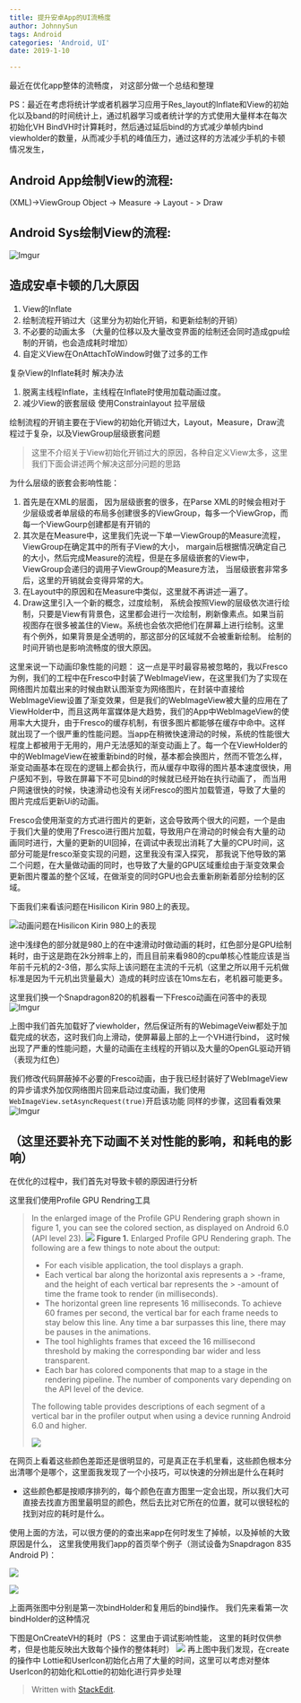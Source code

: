 ```yaml
---
title: 提升安卓App的UI流畅度
author: JohnnySun
tags: Android
categories: 'Android, UI'
date: 2019-1-10

---
```


最近在优化app整体的流畅度， 对这部分做一个总结和整理

PS：最近在考虑将统计学或者机器学习应用于Res_layout的Inflate和View的初始化以及band的时间统计上，通过机器学习或者统计学的方式使用大量样本在每次初始化VH BindVH时计算耗时，然后通过延后bind的方式减少单帧内bind viewholder的数量，从而减少手机的峰值压力，通过这样的方法减少手机的卡顿情况发生，

## Android App绘制View的流程:

(XML)->ViewGroup Object -> Measure -> Layout - >  Draw

## Android Sys绘制View的流程:
![Imgur](https://i.imgur.com/aQS9u5R.png)

## 造成安卓卡顿的几大原因

 1. View的Inflate
 2. 绘制流程开销过大（这里分为初始化开销，和更新绘制的开销）
 3. 不必要的动画太多 （大量的位移以及大量改变界面的绘制还会同时造成gpu绘制的开销，也会造成耗时增加）
 4. 自定义View在OnAttachToWindow时做了过多的工作

复杂View的Inflate耗时  解决办法
1.  脱离主线程Inflate，主线程在Inflate时使用加载动画过度。
2.  减少View的嵌套层级 使用Constrainlayout 拉平层级

绘制流程的开销主要在于View的初始化开销过大，Layout，Measure，Draw流程过于复杂，以及ViewGroup层级嵌套问题

> 这里不介绍关于View初始化开销过大的原因，各种自定义View太多，这里我们下面会讲述两个解决这部分问题的思路

为什么层级的嵌套会影响性能：

1.  首先是在XML的层面，  因为层级嵌套的很多，在Parse XML的时候会相对于少层级或者单层级的布局多创建很多的ViewGroup，每多一个ViewGrop，而每一个ViewGourp创建都是有开销的
2.  其次是在Measure中，这里我们先说一下单一ViewGroup的Measure流程，ViewGroup在确定其中的所有子View的大小， margain后根据情况确定自己的大小，然后完成Measure的流程，但是在多层级嵌套的View中，ViewGroup会递归的调用子ViewGroup的Measure方法，  当层级嵌套非常多后，这里的开销就会变得异常的大。
3.  在Layout中的原因和在Measure中类似，这里就不再讲述一遍了。
4.  Draw这里引入一个新的概念，过度绘制，  系统会按照View的层级依次进行绘制，只要是View有背景色，这里都会进行一次绘制，刷新像素点。如果当前视图存在很多被盖住的View。系统也会依次把他们在屏幕上进行绘制。这里有个例外，如果背景是全透明的，那这部分的区域就不会被重新绘制。  绘制的时间开销也是影响流畅度的很大原因。


这里来说一下动画印象性能的问题：
这一点是平时最容易被忽略的，我以Fresco为例，我们的工程中在Fresco中封装了WebImageView，在这里我们为了实现在网络图片加载出来的时候由默认图渐变为网络图片，在封装中直接给WebImageView设置了渐变效果，但是我们的WebImageView被大量的应用在了ViewHolder中，而且这两年富媒体是大趋势，我们的App中WebImageView的使用率大大提升，由于Fresco的缓存机制，有很多图片都能够在缓存中命中。这样就出现了一个很严重的性能问题。当app在稍微快速滑动的时候，系统的性能很大程度上都被用于无用的，用户无法感知的渐变动画上了。每一个在ViewHolder的中的WebImageView在被重新bind的时候，基本都会换图片，然而不管怎么样，渐变动画基本在现在的逻辑上都会执行，而从缓存中取得的图片基本速度很快，用户感知不到，导致在屏幕下不可见bind的时候就已经开始在执行动画了， 而当用户网速很快的时候，快速滑动也没有关闭Fresco的图片加载管道，导致了大量的图片完成后更新Ui的动画。

Fresco会使用渐变的方式进行图片的更新，这会导致两个很大的问题，一个是由于我们大量的使用了Fresco进行图片加载，导致用户在滑动的时候会有大量的动画同时进行，大量的更新的UI回掉，在调试中表现出消耗了大量的CPU时间，这部分可能是fresco渐变实现的问题，这里我没有深入探究， 那我说下他导致的第二个问题，在大量做动画的同时，也导致了大量的GPU区域重绘由于渐变效果会更新图片覆盖的整个区域，在做渐变的同时GPU也会去重新刷新着部分绘制的区域。

下面我们来看该问题在Hisilicon Kirin 980上的表现。

![动画问题在Hisilicon Kirin 980上的表现](https://i.imgur.com/EKwI4Sw.png)

途中浅绿色的部分就是980上的在中速滑动时做动画的耗时，红色部分是GPU绘制耗时，由于这是跑在2k分辨率上的，而且目前来看980的cpu单核心性能应该是当年前千元机的2-3倍，那么实际上该问题在主流的千元机（这里之所以用千元机做标准是因为千元机出货量最大）造成的耗时应该在10ms左右，老机器可能更多。


这里我们换一个Snapdragon820的机器看一下Fresco动画在问答中的表现
![Imgur](https://i.imgur.com/8hk9pFG.png)

上图中我们首先加载好了viewholder，然后保证所有的WebimageVeiw都处于加载完成的状态，这时我们向上滑动，使屏幕最上部的上一个VH进行bind， 这时候出现了严重的性能问题，大量的动画在主线程的开销以及大量的OpenGL驱动开销（表现为红色） 

我们修改代码屏蔽掉不必要的Fresco动画，由于我已经封装好了WebImageView的异步请求外加仅网络图片回来启动过度动画，我们使用`WebImageView.setAsyncRequest(true)`开启该功能
同样的步骤，这回看看效果 
![Imgur](https://i.imgur.com/0GYQ7ow.png)


（这里还要补充下动画不关对性能的影响，和耗电的影响）
---


在优化的过程中，我们首先对导致卡顿的原因进行分析

这里我们使用Profile GPU Rendring工具

> In the enlarged image of the Profile GPU Rendering graph shown in figure 1, you can see the colored section, as displayed on Android 6.0 (API level 23).
>![](https://developer.android.com/images/tools/performance/profile-gpu-rendering/gettingstarted_image003.png)
>**Figure 1.** Enlarged Profile GPU Rendering graph.
The following are a few things to note about the output:
> -   For each visible application, the tool displays a graph.
> -   Each vertical bar along the horizontal axis represents a > -frame, and the height of each vertical bar represents the > -amount of time the frame took to render (in milliseconds).
> -   The horizontal green line represents 16 milliseconds. To achieve 60 frames per second, the vertical bar for each frame needs to stay below this line. Any time a bar surpasses this line, there may be pauses in the animations.
> -   The tool highlights frames that exceed the 16 millisecond threshold by making the corresponding bar wider and less transparent.
> -   Each bar has colored components that map to a stage in the rendering pipeline. The number of components vary depending on the API level of the device.
>
> The following table provides descriptions of each segment of a vertical bar in the profiler output when using a device running Android 6.0 and higher.
>
> ![](https://i.imgur.com/AATn87Y.png)

在网页上看着这些颜色差距还是很明显的，可是真正在手机里看，这些颜色根本分出清哪个是哪个，这里面我发现了一个小技巧，可以快速的分辨出是什么在耗时

 - 这些颜色都是按顺序排列的，每个颜色在直方图里一定会出现，所以我们大可直接去找直方图里最明显的颜色，然后去比对它所在的位置，就可以很轻松的找到对应的耗时是什么。

 使用上面的方法，可以很方便的的查出来app在何时发生了掉帧，以及掉帧的大致原因是什么， 这里我使用我们app的首页举个例子（测试设备为Snapdragon 835 Android P)：

![](https://i.imgur.com/fXmZjcI.jpg)
 
![](https://i.imgur.com/wq839si.jpg)

上面两张图中分别是第一次bindHolder和复用后的bind操作。
我们先来看第一次bindHolder的这种情况
 
 下图是OnCreateVH的耗时（PS： 这里由于调试影响性能， 这里的耗时仅供参考，但是也能反映出大致每个操作的整体耗时）
![](https://i.imgur.com/mixU6Eu.png)
再上图中我们发现，在create的操作中 Lottie和UserIcon初始化占用了大量的时间，这里可以考虑对整体UserIcon的初始化和Lottie的初始化进行异步处理

> Written with [StackEdit](https://stackedit.io/).



